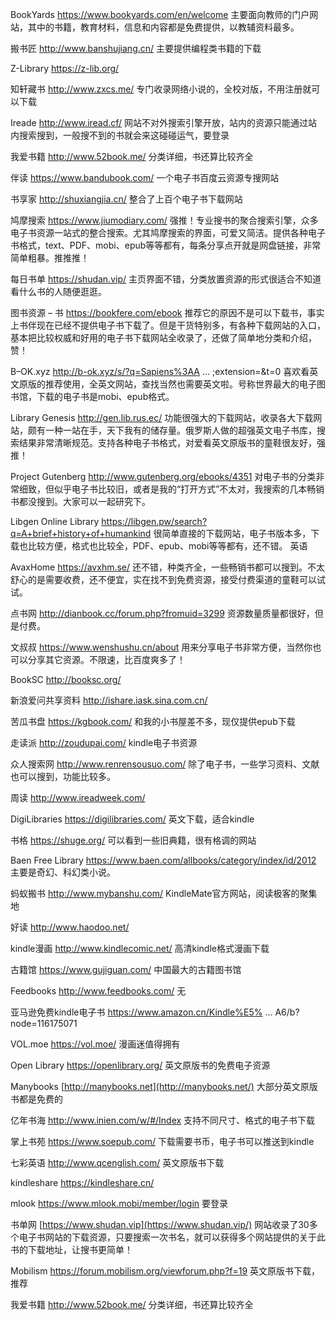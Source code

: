 BookYards
https://www.bookyards.com/en/welcome
主要面向教师的门户网站，其中的书籍，教育材料，信息和内容都是免费提供，以教辅资料最多。

搬书匠
http://www.banshujiang.cn/
主要提供编程类书籍的下载

Z-Library
https://z-lib.org/

知轩藏书
http://www.zxcs.me/
专门收录网络小说的，全校对版，不用注册就可以下载

Ireade
http://www.iread.cf/
网站不对外搜索引擎开放，站内的资源只能通过站内搜索搜到，一般搜不到的书就会来这碰碰运气，要登录

我爱书籍
http://www.52book.me/
分类详细，书还算比较齐全

伴读
https://www.bandubook.com/
一个电子书百度云资源专搜网站

书享家
http://shuxiangjia.cn/
整合了上百个电子书下载网站

鸠摩搜索
https://www.jiumodiary.com/
强推！专业搜书的聚合搜索引擎，众多电子书资源一站式的整合搜索。尤其鸠摩搜索的界面，可爱又简洁。提供各种电子书格式，text、PDF、mobi、epub等等都有，每条分享点开就是网盘链接，非常简单粗暴。推推推！

每日书单
https://shudan.vip/
主页界面不错，分类放置资源的形式很适合不知道看什么书的人随便逛逛。

图书资源 – 书
https://bookfere.com/ebook
推荐它的原因不是可以下载书，事实上书伴现在已经不提供电子书下载了。但是干货特别多，有各种下载网站的入口，基本把比较权威和好用的电子书下载网站全收录了，还做了简单地分类和介绍，赞！

B–OK.xyz
http://b-ok.xyz/s/?q=Sapiens%3AA … ;extension=&t=0
喜欢看英文原版的推荐使用，全英文网站，查找当然也需要英文啦。号称世界最大的电子图书馆，下载的电子书是mobi、epub格式。

Library Genesis
http://gen.lib.rus.ec/
功能很强大的下载网站，收录各大下载网站，颇有一种一站在手，天下我有的储存量。俄罗斯人做的超强英文电子书库，搜索结果非常清晰规范。支持各种电子书格式，对爱看英文原版书的童鞋很友好，强推！

Project Gutenberg
http://www.gutenberg.org/ebooks/4351
对电子书的分类非常细致，但似乎电子书比较旧，或者是我的“打开方式”不太对，我搜索的几本畅销书都没搜到。大家可以一起研究下。

Libgen Online Library
https://libgen.pw/search?q=A+brief+history+of+humankind
很简单直接的下载网站，电子书版本多，下载也比较方便，格式也比较全，PDF、epub、mobi等等都有，还不错。
英语

AvaxHome
https://avxhm.se/
还不错，种类齐全，一些畅销书都可以搜到。不太舒心的是需要收费，还不便宜，实在找不到免费资源，接受付费渠道的童鞋可以试试。

点书网
http://dianbook.cc/forum.php?fromuid=3299
资源数量质量都很好，但是付费。

文叔叔
https://www.wenshushu.cn/about
用来分享电子书非常方便，当然你也可以分享其它资源。不限速，比百度爽多了！

BookSC
http://booksc.org/

新浪爱问共享资料
http://ishare.iask.sina.com.cn/

苦瓜书盘
https://kgbook.com/
和我的小书屋差不多，现仅提供epub下载

走读派
http://zoudupai.com/
kindle电子书资源

众人搜索网
http://www.renrensousuo.com/
除了电子书，一些学习资料、文献也可以搜到，功能比较多。

周读
http://www.ireadweek.com/

DigiLibraries
https://digilibraries.com/
英文下载，适合kindle

书格
https://shuge.org/
可以看到一些旧典籍，很有格调的网站

Baen Free Library
https://www.baen.com/allbooks/category/index/id/2012
主要是奇幻、科幻类小说。

蚂蚁搬书
http://www.mybanshu.com/
KindleMate官方网站，阅读极客的聚集地

好读
http://www.haodoo.net/

kindle漫画
http://www.kindlecomic.net/
高清kindle格式漫画下载

古籍馆
https://www.gujiguan.com/
中国最大的古籍图书馆

Feedbooks
http://www.feedbooks.com/
无

亚马逊免费kindle电子书
https://www.amazon.cn/Kindle%E5% … A6/b?node=116175071

VOL.moe
https://vol.moe/
漫画迷值得拥有

Open Library
https://openlibrary.org/
英文原版书的免费电子资源

Manybooks
[http://manybooks.net](http://manybooks.net/)
大部分英文原版书都是免费的

亿年书海
http://www.inien.com/w/#/Index
支持不同尺寸、格式的电子书下载

掌上书苑
https://www.soepub.com/
下载需要书币，电子书可以推送到kindle

七彩英语
http://www.qcenglish.com/
英文原版书下载

kindleshare
https://kindleshare.cn/

mlook
https://www.mlook.mobi/member/login
要登录

书单网
[https://www.shudan.vip](https://www.shudan.vip/)
网站收录了30多个电子书网站的下载资源，只要搜索一次书名，就可以获得多个网站提供的关于此书的下载地址，让搜书更简单！

Mobilism
https://forum.mobilism.org/viewforum.php?f=19
英文原版书下载，推荐

我爱书籍
http://www.52book.me/
分类详细，书还算比较齐全